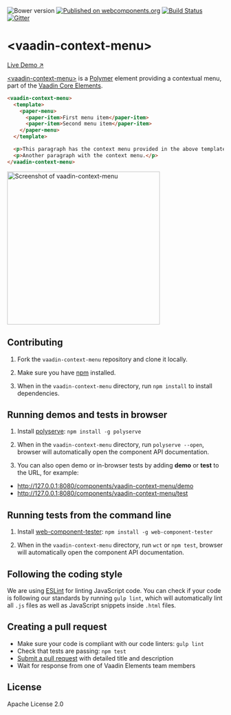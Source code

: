![Bower version](https://img.shields.io/bower/v/vaadin-context-menu.svg)
[![Published on webcomponents.org](https://img.shields.io/badge/webcomponents.org-published-blue.svg)](https://beta.webcomponents.org/element/vaadin/vaadin-context-menu)
[![Build Status](https://travis-ci.org/vaadin/vaadin-context-menu.svg?branch=master)](https://travis-ci.org/vaadin/vaadin-context-menu)
[![Gitter](https://badges.gitter.im/Join%20Chat.svg)](https://gitter.im/vaadin/vaadin-core-elements?utm_source=badge&utm_medium=badge&utm_campaign=pr-badge)

# &lt;vaadin-context-menu&gt;

[Live Demo ↗](https://cdn.vaadin.com/vaadin-core-elements/master/vaadin-context-menu/demo/)

[&lt;vaadin-context-menu&gt;](https://vaadin.com/elements/-/element/vaadin-context-menu) is a [Polymer](http://polymer-project.org) element providing a contextual menu, part of the [Vaadin Core Elements](https://vaadin.com/elements).

<!--
```
<custom-element-demo height="260">
  <template>
    <style>
     vaadin-context-menu {
       font-family: sans-serif;
     }
    </style>
    <script src="../webcomponentsjs/webcomponents-lite.min.js"></script>
    <link rel="import" href="../paper-menu/paper-menu.html">
    <link rel="import" href="../paper-item/paper-item.html">
    <link rel="import" href="vaadin-context-menu.html">
    <next-code-block></next-code-block>
  </template>
</custom-element-demo>
```
-->
```html
<vaadin-context-menu>
  <template>
    <paper-menu>
      <paper-item>First menu item</paper-item>
      <paper-item>Second menu item</paper-item>
    </paper-menu>
  </template>

  <p>This paragraph has the context menu provided in the above template.</p>
  <p>Another paragraph with the context menu.</p>
</vaadin-context-menu>
```

[<img src="https://raw.githubusercontent.com/vaadin/vaadin-context-menu/master/docs/img/vaadin-context-menu-on-content.png" width="355" alt="Screenshot of vaadin-context-menu">](https://vaadin.com/elements/-/element/vaadin-context-menu)


## Contributing

1. Fork the `vaadin-context-menu` repository and clone it locally.

1. Make sure you have [npm](https://www.npmjs.com/) installed.

1. When in the `vaadin-context-menu` directory, run `npm install` to install dependencies.


## Running demos and tests in browser

1. Install [polyserve](https://www.npmjs.com/package/polyserve): `npm install -g polyserve`

1. When in the `vaadin-context-menu` directory, run `polyserve --open`, browser will automatically open the component API documentation.

1. You can also open demo or in-browser tests by adding **demo** or **test** to the URL, for example:

  - http://127.0.0.1:8080/components/vaadin-context-menu/demo
  - http://127.0.0.1:8080/components/vaadin-context-menu/test


## Running tests from the command line

1. Install [web-component-tester](https://www.npmjs.com/package/web-component-tester): `npm install -g web-component-tester`

1. When in the `vaadin-context-menu` directory, run `wct` or `npm test`, browser will automatically open the component API documentation.


## Following the coding style

We are using [ESLint](http://eslint.org/) for linting JavaScript code. You can check if your code is following our standards by running `gulp lint`, which will automatically lint all `.js` files as well as JavaScript snippets inside `.html` files.


## Creating a pull request

  - Make sure your code is compliant with our code linters: `gulp lint`
  - Check that tests are passing: `npm test`
  - [Submit a pull request](https://www.digitalocean.com/community/tutorials/how-to-create-a-pull-request-on-github) with detailed title and description
  - Wait for response from one of Vaadin Elements team members


## License

Apache License 2.0
